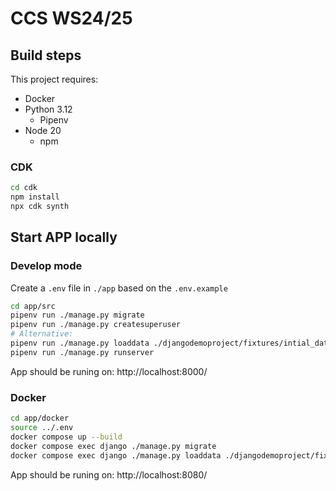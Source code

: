 # CCS WS24/25

## Build steps

This project requires:

* Docker
* Python 3.12
  * Pipenv
* Node 20
  * npm


### CDK

```bash
cd cdk
npm install
npx cdk synth
```

## Start APP locally

### Develop mode

Create a `.env` file in `./app` based on the `.env.example`

```bash
cd app/src
pipenv run ./manage.py migrate
pipenv run ./manage.py createsuperuser
# Alternative:
pipenv run ./manage.py loaddata ./djangodemoproject/fixtures/intial_data.json
pipenv run ./manage.py runserver
```

App should be runing on: http://localhost:8000/

### Docker

```bash
cd app/docker
source ../.env
docker compose up --build
docker compose exec django ./manage.py migrate
docker compose exec django ./manage.py loaddata ./djangodemoproject/fixtures/intial_data.json
```
App should be runing on: http://localhost:8080/

